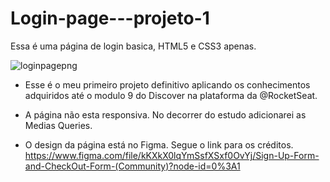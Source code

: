 # Login-page---projeto-1
Essa é uma página de login basica, HTML5 e CSS3 apenas.

![loginpagepng](https://user-images.githubusercontent.com/98281299/163192099-1338b484-8b63-4df9-8709-b5ee4fd0b85b.png)

- Esse é o meu primeiro projeto definitivo aplicando os conhecimentos adquiridos até o modulo 9 do Discover na plataforma da @RocketSeat. 

- A página não esta responsiva. No decorrer do estudo adicionarei as Medias Queries.

-  O design da página está no Figma. Segue o link para os créditos.
https://www.figma.com/file/kKXkX0lqYmSsfXSxf0OvYj/Sign-Up-Form-and-CheckOut-Form-(Community)?node-id=0%3A1
